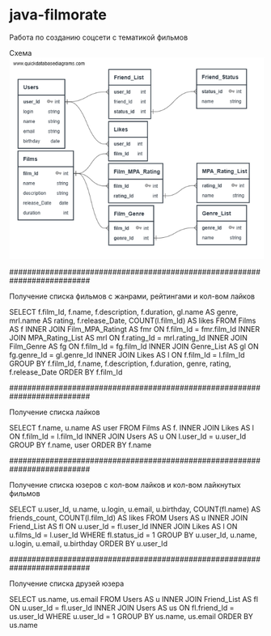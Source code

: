 # java-filmorate
Работа по созданию соцсети с тематикой фильмов

Схема
![image](https://github.com/FDRoosvelt/java-filmorate/blob/main/QuickDBD-filmorate.png)

##########################################################################

Получение списка фильмов с жанрами, рейтингами и кол-вом лайков

SELECT f.film_Id,
	f.name,
	f.description,
	f.duration,
	gl.name AS genre,
	mrl.name AS rating,
	f.release_Date,
	COUNT(l.film_Id) AS likes
FROM Films AS f
INNER JOIN Film_MPA_Ratingt AS fmr ON f.film_Id = fmr.film_Id
INNER JOIN MPA_Rating_List AS mrl ON f.rating_Id = mrl.rating_Id
INNER JOIN Film_Genre AS fg ON f.film_Id = fg.film_Id
INNER JOIN Genre_List AS gl ON fg.genre_Id = gl.genre_Id
INNER JOIN Likes AS l ON f.film_Id = l.film_Id
GROUP BY f.film_Id,
	f.name,
	f.description,
	f.duration,
	genre,
	rating,
	f.release_Date
ORDER BY f.film_Id

##########################################################################

Получение списка лайков

SELECT f.name,
	u.name AS user
FROM Films AS f.
INNER JOIN Likes AS l ON f.film_Id = l.film_Id
INNER JOIN Users AS u ON l.user_Id = u.user_Id
GROUP BY f.name,
	user
ORDER BY f.name 

##########################################################################

Получение списка юзеров с кол-вом лайков и кол-вом лайкнутых фильмов

SELECT u.user_Id,
	u.name,
	u.login,
	u.email,
	u.birthday,
	COUNT(fl.name) AS friends_count,
	COUNT(l.film_Id) AS likes
FROM Users AS u
INNER JOIN Friend_List AS fl ON u.user_Id = fl.user_Id
INNER JOIN Likes AS l ON u.films_Id = l.user_Id
WHERE fl.status_id = 1
GROUP BY u.user_Id,
	u.name,
	u.login,
	u.email,
	u.birthday
ORDER BY u.user_Id

##########################################################################

Получение списка друзей юзера

SELECT us.name,
	us.email
FROM Users AS u
INNER JOIN Friend_List AS fl ON u.user_Id = fl.user_Id
INNER JOIN Users AS us ON fl.friend_Id = us.user_Id
WHERE u.user_Id = 1
GROUP BY us.name,
	us.email
ORDER BY us.name
